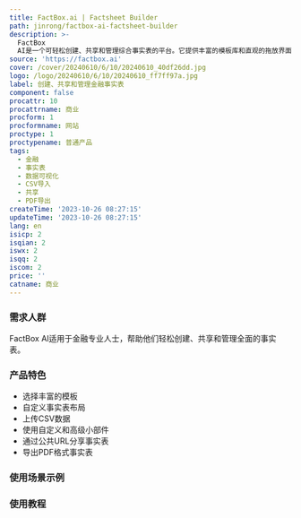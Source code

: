 ```yaml
---
title: FactBox.ai | Factsheet Builder
path: jinrong/factbox-ai-factsheet-builder
description: >-
  FactBox
  AI是一个可轻松创建、共享和管理综合事实表的平台。它提供丰富的模板库和直观的拖放界面，让您可以自定义布局并展示有效的信息。您可以轻松上传CSV数据，利用自定义和高级小部件增强事实表。通过生成公共URL，您可以方便地分享事实表。同时，您可以一键导出事实表为PDF格式，便于离线访问和打印。
source: 'https://factbox.ai'
cover: /cover/20240610/6/10/20240610_40df26dd.jpg
logo: /logo/20240610/6/10/20240610_ff7ff97a.jpg
label: 创建、共享和管理金融事实表
component: false
procattr: 10
procattrname: 商业
procform: 1
procformname: 网站
proctype: 1
proctypename: 普通产品
tags:
  - 金融
  - 事实表
  - 数据可视化
  - CSV导入
  - 共享
  - PDF导出
createTime: '2023-10-26 08:27:15'
updateTime: '2023-10-26 08:27:15'
lang: en
isicp: 2
isqian: 2
iswx: 2
isqq: 2
iscom: 2
price: ''
catname: 商业
---
```




### 需求人群
FactBox AI适用于金融专业人士，帮助他们轻松创建、共享和管理全面的事实表。

### 产品特色
* 选择丰富的模板
* 自定义事实表布局
* 上传CSV数据
* 使用自定义和高级小部件
* 通过公共URL分享事实表
* 导出PDF格式事实表

### 使用场景示例


### 使用教程


  
